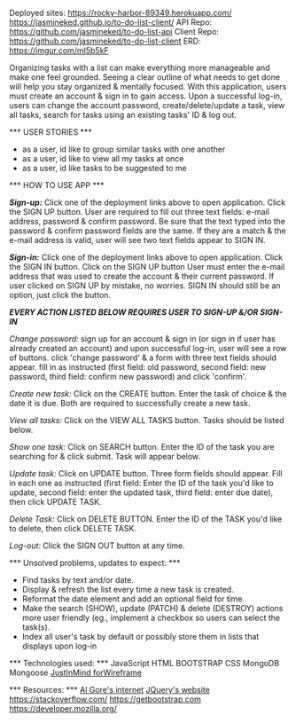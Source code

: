 Deployed sites: https://rocky-harbor-89349.herokuapp.com/
https://jasmineked.github.io/to-do-list-client/
API Repo: https://github.com/jasmineked/to-do-list-api
Client Repo: https://github.com/jasmineked/to-do-list-client
ERD: https://imgur.com/mI5b5kF

Organizing tasks with a list can make everything more manageable and make one feel grounded. Seeing a clear outline of what needs to get done will help you stay organized & mentally focused. With this application, users must create an account & sign in to gain access. Upon a successful log-in, users can change the account password, create/delete/update a task, view all tasks, search for tasks using an existing tasks' ID & log out.

*** USER STORIES ***
- as a user, id like to group similar tasks with one another
- as a user, id like to view all my tasks at once
- as a user, id like tasks to be suggested to me

*** HOW TO USE APP ***

***Sign-up:*** Click one of the deployment links above to open application. Click the SIGN UP button. User are required to fill out three text fields: e-mail address, password & confirm password. Be sure that the text typed into the password & confirm password fields are the same. If they are a match & the e-mail address is valid, user will see two text fields appear to SIGN IN.

***Sign-in:*** Click one of the deployment links above to open application. Click the SIGN IN button. Click on the SIGN UP button User must enter the e-mail address that was used to create the account & their current password. If user clicked on SIGN UP by mistake, no worries. SIGN IN should still be an option, just click the button.

***EVERY ACTION LISTED BELOW REQUIRES USER TO SIGN-UP &/OR SIGN-IN***

*Change password:* sign up for an account & sign in (or sign in if user has already created an account) and upon successful log-in, user will see a row of buttons. click 'change password' & a form with three text fields should appear. fill in as instructed (first field: old password, second field: new password, third field: confirm new password) and click 'confirm'.

*Create new task:* Click on the CREATE button. Enter the task of choice & the date it is due. Both are required to successfully create a new task.

*View all tasks:* Click on the VIEW ALL TASKS button. Tasks should be listed below.

*Show one task:* Click on SEARCH button. Enter the ID of the task you are searching for & click submit. Task will appear below.

*Update task:* Click on UPDATE button. Three form fields should appear. Fill in each one as instructed (first field: Enter the ID of the task you'd like to update, second field: enter the updated task, third field: enter due date), then click UPDATE TASK.

*Delete Task:* Click on DELETE BUTTON. Enter the ID of the TASK you'd like to delete, then click DELETE TASK.

*Log-out:* Click the SIGN OUT button at any time.

*** Unsolved problems, updates to expect: ***
- Find tasks by text and/or date.
- Display & refresh the list every time a new task is created.
- Reformat the date element and add an optional field for time.
- Make the search (SHOW), update (PATCH) & delete (DESTROY) actions more user friendly (eg., implement a checkbox so users can select the task(s).
- Index all user's task by default or possibly store them in lists that displays upon log-in

*** Technologies used: ***
JavaScript
HTML
BOOTSTRAP
CSS
MongoDB
Mongoose
[JustInMind forWireframe](https://www.justinmind.com/)

*** Resources: ***
[Al Gore's internet](google.com)
[JQuery's website](https://api.jquery.com/)
https://stackoverflow.com/
https://getbootstrap.com
https://developer.mozilla.org/
